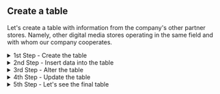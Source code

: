 ## Create a table

Let's create a table with information from the company's other partner stores. Namely, other digital media stores operating in the same field and with whom our company cooperates.

<details>

  <summary>1st Step - Create the table </summary>
  

```
Let's first create the table and define data types for every column. 
```
Code

```ruby

CREATE TABLE Partners_data (
    Partner_ID SERIAL NOT NULL,
    Name TEXT, 
    State TEXT,
    City TEXT,
    Number_Orders INTEGER,
    Start_Operations DATE NOT NULL, 
    PRIMARY KEY (Partner_ID));

```
</details>

<details>

  <summary>2nd Step - Insert data into the table </summary>
  

```
Let's add rows with information to the already pre-establish columns according to the data type that each can bear. 
```
Code

```ruby

INSERT INTO Partners_data (name, State, City, Number_Orders, Start_Operations)
VALUES 
('Records_INC', 'Arizona', 'Yuma', 345, '1998-12-03'),
('Best Music', 'Denver', 'Colorado Springs', 567, '2002-02-23'),
('Tunes TX', 'Texas', 'Austin', 134, '2021-04-14'),
('My Music', 'Columbia', 'Charleston', 789, '1986-01-13'),
('Classic Songs', 'Alabama', 'Montgomery', 409, '2007-12-03'),
('Best Rap', 'California', 'San Diego', 203, '2022-06-07'),
('Rock&Roll Sego', 'Utah', 'Salt Lake City, 789, '2013-03-23');
```
</details>


  <details>

  <summary>3rd Step - Alter the table </summary>

```
After sending the first version of the table to the Team, they informed that it had to be changed to reflect some data that was missing. Every partner stored is specialised in a music genre, which has to be reflected in the table. It is mandatory to input this data per each partner.
```
Code

```ruby

ALTER TABLE Partners_data
ADD Genre TEXT NOT NULL 

INSERT INTO Partners_data (Genre)
VALUES
('Pop'),
('Rap'),
('Jazz'),
('Synth-pop'),
('Classic'),
('Rap'),
('Rock&Roll');


```
</details>


  <details>

  <summary>4th Step - Update the table </summary>

```
Apparently, there was an accounting error, and the  Number_Orders for Tunes TX is incorrect, and should be 591 instead. Let's update the table
```
Code

```ruby

UPDATE Partners_data
SET Number_Orders = 591
WHERE name = 'Tunes TX'

```
</details>

 <details>

  <summary>5th Step - Let's see the final table </summary>

```
INSERT IMAGE
```

</details>
